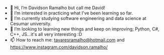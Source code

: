 - 👋 Hi, I’m Davidson Ramalho but call me David!
- 👀 I’m interested in practicing what I've been learning so far.
- 🌱 I’m currently studying software engineering and data science at Cesumar university. 
- 💞️ I’m looking to learning new things and keep on improving; Python, C#, C++, JS...it's all very interesting :D
- 📫 How to reach me: tavaresramalho@hotmail.com and https://www.instagram.com/davidson.ramalho/

<!---
David-Ramalho/David-Ramalho is a ✨ special ✨ repository because its `README.md` (this file) appears on your GitHub profile.
You can click the Preview link to take a look at your changes.
--->

